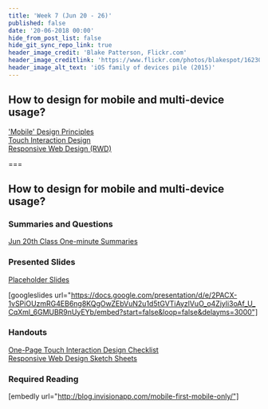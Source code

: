 ```yaml
---
title: 'Week 7 (Jun 20 - 26)'
published: false
date: '20-06-2018 00:00'
hide_from_post_list: false
hide_git_sync_repo_link: true
header_image_credit: 'Blake Patterson, Flickr.com'
header_image_creditlink: 'https://www.flickr.com/photos/blakespot/16230041026/'
header_image_alt_text: 'iOS family of devices pile (2015)'
---
```


## How to design for mobile and multi-device usage?
['Mobile' Design Principles](https://www.google.ca/slides/about/)  
[Touch Interaction Design](https://www.google.ca/slides/about/)  
[Responsive Web Design (RWD)](https://www.google.ca/slides/about/)  

===

## **How to design for mobile and multi-device usage?**

### Summaries and Questions  
[Jun 20th Class One-minute Summaries](https://canvas.sfu.ca/courses/38847/assignments/292817)

### Presented Slides  
[Placeholder Slides](https://docs.google.com/presentation/d/e/2PACX-1vSPiOUzmRG4EB6ng8KQgOwZEbVuN2u1d5tGVTiAyzlVuO_o4Zjyli3oAf_U_CqXml_6GMUBR9nUyEYb/pub?start=false&loop=false&delayms=3000)

[googleslides url="https://docs.google.com/presentation/d/e/2PACX-1vSPiOUzmRG4EB6ng8KQgOwZEbVuN2u1d5tGVTiAyzlVuO_o4Zjyli3oAf_U_CqXml_6GMUBR9nUyEYb/embed?start=false&loop=false&delayms=3000"]

### Handouts
[One-Page Touch Interaction Design Checklist](https://canvas.sfu.ca/courses/55288/files)  
[Responsive Web Design Sketch Sheets](http://jeremypalford.com/wp-content/uploads/2013/07/JPA-Responsive-Web-Design-Sketch-Sheets.zip)  

### Required Reading  
[embedly url="http://blog.invisionapp.com/mobile-first-mobile-only/"]
